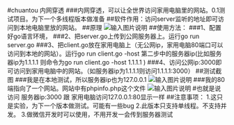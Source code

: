 #chuantou 内网穿透
###内网穿透，可以让全世界访问家用电脑里的网站。0.1测试项目。为下一个多线程版本做准备
##软件作用：访问server监听的地址即可访问到本地电脑里放的网站。
##原理
![输入图片说明](http://git.oschina.net/uploads/images/2017/0313/235933_fd3a3ee6_891703.png "在这里输入图片标题")
##使用方法：
###1、配置好go语言环境，
###2、把server.go上传到公网服务器上。运行go run server.go
###3、把client.go放在家用电脑上（无公网ip，家用电脑80端口可以访问到本地的网站）。运行go run client.go -host 第二步中的服务器ip(比如服务器ip为1.1.1.1 则命令为go run client.go -host 1.1.1.1 )
###4、访问公网ip:3000即可访问到家用电脑中的网站。（如服务器ip为1.1.1.1则访问1.1.1.1:3000）
##测试截图
###我是在本地测试，所以服务器ip也为127.0.0.1
![输入图片说明](http://git.oschina.net/uploads/images/2017/0314/000649_d5039279_891703.png "在这里输入图片标题")
###我的80端指向了一个网站。网站中有phpinfo.php这个文件
![输入图片说明](http://git.oschina.net/uploads/images/2017/0314/000659_42fc2a04_891703.png "在这里输入图片标题")
#也就是说访问 服务器ip:3000 跟 家用电脑访问127.0.0.1:80显示一样
##注意事项：
1.这只是实验，为下一个版本做测试。可能有一些bug
2.此版本只支持单线程。不支持并发。
3.做微信开发时可以使用，不用开发一会传到服务器测试

